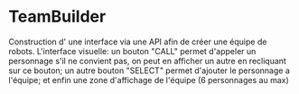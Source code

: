 # TeamBuilder
Construction d' une interface via une API afin de créer une équipe de robots. 
L'interface visuelle: un bouton "CALL" permet d'appeler un personnage s'il ne convient pas, on peut en afficher un autre en recliquant sur ce bouton; un autre bouton "SELECT" permet d'ajouter le personnage a l'équipe; et enfin une zone d'affichage de l'équipe (6 personnages au max) 



